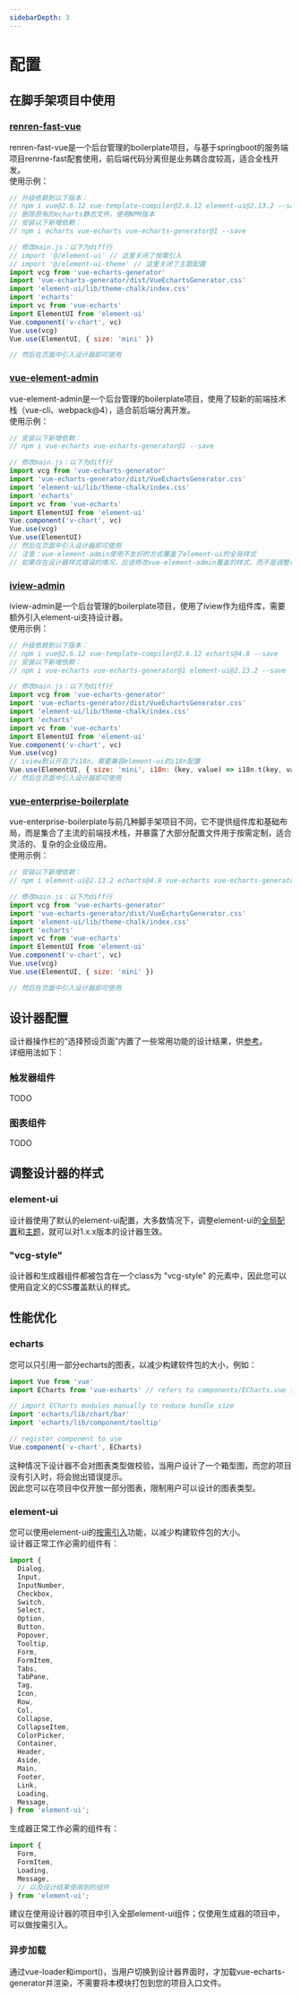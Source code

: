 ```yaml
---
sidebarDepth: 3
---
```

# 配置

## 在脚手架项目中使用
### [renren-fast-vue](https://gitee.com/renrenio/renren-fast-vue)
renren-fast-vue是一个后台管理的boilerplate项目，与基于springboot的服务端项目renrne-fast配套使用，前后端代码分离但是业务耦合度较高，适合全栈开发。  
使用示例：
``` js
// 升级依赖到以下版本：
// npm i vue@2.6.12 vue-template-compiler@2.6.12 element-ui@2.13.2 --save
// 删除原有的echarts静态文件，使用NPM版本
// 安装以下新增依赖：
// npm i echarts vue-echarts vue-echarts-generator@1 --save

// 修改main.js：以下为diff行
// import '@/element-ui' // 这里关闭了按需引入
// import '@/element-ui-theme' // 这里关闭了主题配置
import vcg from 'vue-echarts-generator'
import 'vue-echarts-generator/dist/VueEchartsGenerator.css'
import 'element-ui/lib/theme-chalk/index.css'
import 'echarts'
import vc from 'vue-echarts'
import ElementUI from 'element-ui'
Vue.component('v-chart', vc)
Vue.use(vcg)
Vue.use(ElementUI, { size: 'mini' })

// 然后在页面中引入设计器即可使用
```

### [vue-element-admin](https://github.com/PanJiaChen/vue-element-admin)
vue-element-admin是一个后台管理的boilerplate项目，使用了较新的前端技术栈（vue-cli、webpack@4），适合前后端分离开发。  
使用示例：
``` js
// 安装以下新增依赖：
// npm i vue-echarts vue-echarts-generator@1 --save

// 修改main.js：以下为diff行
import vcg from 'vue-echarts-generator'
import 'vue-echarts-generator/dist/VueEchartsGenerator.css'
import 'element-ui/lib/theme-chalk/index.css'
import 'echarts'
import vc from 'vue-echarts'
import ElementUI from 'element-ui'
Vue.component('v-chart', vc)
Vue.use(vcg)
Vue.use(ElementUI)
// 然后在页面中引入设计器即可使用
// 注意：vue-element-admin使用不友好的方式覆盖了element-ui的全局样式
// 如果存在设计器样式错误的情况，应该修改vue-element-admin覆盖的样式，而不是调整设计器的样式。
```

### [iview-admin](https://github.com/iview/iview-admin)
iview-admin是一个后台管理的boilerplate项目，使用了iview作为组件库，需要额外引入element-ui支持设计器。  
使用示例：
``` js
// 升级依赖到以下版本：
// npm i vue@2.6.12 vue-template-compiler@2.6.12 echarts@4.8 --save
// 安装以下新增依赖：
// npm i vue-echarts vue-echarts-generator@1 element-ui@2.13.2 --save

// 修改main.js：以下为diff行
import vcg from 'vue-echarts-generator'
import 'vue-echarts-generator/dist/VueEchartsGenerator.css'
import 'element-ui/lib/theme-chalk/index.css'
import 'echarts'
import vc from 'vue-echarts'
import ElementUI from 'element-ui'
Vue.component('v-chart', vc)
Vue.use(vcg)
// iview默认开启了i18n，需要兼容element-ui的i18n配置
Vue.use(ElementUI, { size: 'mini', i18n: (key, value) => i18n.t(key, value) })
// 然后在页面中引入设计器即可使用
```

### [vue-enterprise-boilerplate](https://github.com/chrisvfritz/vue-enterprise-boilerplate)
vue-enterprise-boilerplate与前几种脚手架项目不同，它不提供组件库和基础布局，而是集合了主流的前端技术栈，并暴露了大部分配置文件用于按需定制，适合灵活的、复杂的企业级应用。  
使用示例：
``` js
// 安装以下新增依赖：
// npm i element-ui@2.13.2 echarts@4.8 vue-echarts vue-echarts-generator@1 --save

// 修改main.js：以下为diff行
import vcg from 'vue-echarts-generator'
import 'vue-echarts-generator/dist/VueEchartsGenerator.css'
import 'element-ui/lib/theme-chalk/index.css'
import 'echarts'
import vc from 'vue-echarts'
import ElementUI from 'element-ui'
Vue.component('v-chart', vc)
Vue.use(vcg)
Vue.use(ElementUI, { size: 'mini' })

// 然后在页面中引入设计器即可使用
```

## 设计器配置
设计器操作栏的“选择预设页面”内置了一些常用功能的设计结果，供[参考](/guide/example/)。  
详细用法如下：
### 触发器组件
TODO

### 图表组件
TODO

## 调整设计器的样式
### element-ui
设计器使用了默认的element-ui配置，大多数情况下，调整element-ui的[全局配置](https://element.eleme.cn/#/zh-CN/component/quickstart#quan-ju-pei-zhi)和[主题](https://element.eleme.cn/#/zh-CN/component/custom-theme)，就可以对1.x.x版本的设计器生效。
### "vcg-style"
设计器和生成器组件都被包含在一个class为 "vcg-style" 的元素中，因此您可以使用自定义的CSS覆盖默认的样式。

## 性能优化
### echarts
您可以只引用一部分echarts的图表，以减少构建软件包的大小，例如：
``` js
import Vue from 'vue'
import ECharts from 'vue-echarts' // refers to components/ECharts.vue in webpack

// import ECharts modules manually to reduce bundle size
import 'echarts/lib/chart/bar'
import 'echarts/lib/component/tooltip'

// register component to use
Vue.component('v-chart', ECharts)
```
这种情况下设计器不会对图表类型做校验，当用户设计了一个箱型图，而您的项目没有引入时，将会抛出错误提示。  
因此您可以在项目中仅开放一部分图表，限制用户可以设计的图表类型。
### element-ui
您可以使用element-ui的[按需引入](https://element.eleme.cn/#/zh-CN/component/quickstart#an-xu-yin-ru)功能，以减少构建软件包的大小。  
设计器正常工作必需的组件有：
``` js
import {
  Dialog,
  Input,
  InputNumber,
  Checkbox,
  Switch,
  Select,
  Option,
  Button,
  Popover,
  Tooltip,
  Form,
  FormItem,
  Tabs,
  TabPane,
  Tag,
  Icon,
  Row,
  Col,
  Collapse,
  CollapseItem,
  ColorPicker,
  Container,
  Header,
  Aside,
  Main,
  Footer,
  Link,
  Loading,
  Message,
} from 'element-ui';
```
生成器正常工作必需的组件有：
``` js
import {
  Form,
  FormItem,
  Loading,
  Message,
  // 以及设计结果使用到的组件
} from 'element-ui';
```
建议在使用设计器的项目中引入全部element-ui组件；仅使用生成器的项目中，可以做按需引入。
### 异步加载
通过vue-loader和import()，当用户切换到设计器界面时，才加载vue-echarts-generator并渲染，不需要将本模块打包到您的项目入口文件。
